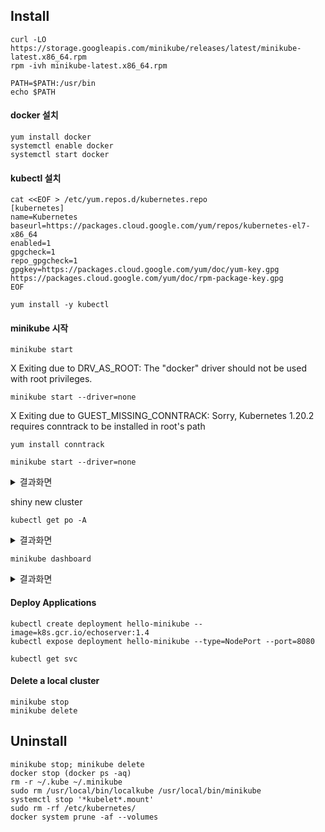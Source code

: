 



## Install
```
curl -LO https://storage.googleapis.com/minikube/releases/latest/minikube-latest.x86_64.rpm
rpm -ivh minikube-latest.x86_64.rpm
```

```
PATH=$PATH:/usr/bin
echo $PATH
```
#### docker 설치
```
yum install docker
systemctl enable docker
systemctl start docker
```

#### kubectl 설치
```
cat <<EOF > /etc/yum.repos.d/kubernetes.repo
[kubernetes]
name=Kubernetes
baseurl=https://packages.cloud.google.com/yum/repos/kubernetes-el7-x86_64
enabled=1
gpgcheck=1
repo_gpgcheck=1
gpgkey=https://packages.cloud.google.com/yum/doc/yum-key.gpg https://packages.cloud.google.com/yum/doc/rpm-package-key.gpg
EOF
```
```
yum install -y kubectl
```

#### minikube 시작
```
minikube start
```
X Exiting due to DRV_AS_ROOT: The "docker" driver should not be used with root privileges.

```
minikube start --driver=none
```
X Exiting due to GUEST_MISSING_CONNTRACK: Sorry, Kubernetes 1.20.2 requires conntrack to be installed in root's path

```
yum install conntrack
```

```
minikube start --driver=none
```
<details><summary>결과화면</summary>
* minikube v1.18.1 on Centos 7.3.1611 (kvm/amd64)  <br>
* Using the none driver based on user configuration  <br>
* Starting control plane node minikube in cluster minikube  <br>
* Running on localhost (CPUs=4, Memory=3790MB, Disk=102388MB) ...  <br>
* OS release is CentOS Linux 7 (Core)  <br>
    > kubelet: 108.73 MiB / 108.73 MiB [-------------] 100.00% 7.17 MiB p/s 16s  <br>
  - Generating certificates and keys ...  <br>
  - Booting up control plane ...  <br>
  - Configuring RBAC rules ...  <br>
* Configuring local host environment ...  <br>
*  <br>
! The 'none' driver is designed for experts who need to integrate with an existing VM  <br>
* Most users should use the newer 'docker' driver instead, which does not require root!  <br>
* For more information, see: https://minikube.sigs.k8s.io/docs/reference/drivers/none/  <br>
*  <br>
! kubectl and minikube configuration will be stored in /root  <br>
! To use kubectl or minikube commands as your own user, you may need to relocate them. For example, to overwrite your own settings, run:  <br>
*  <br>
  - sudo mv /root/.kube /root/.minikube $HOME  <br>
  - sudo chown -R $USER $HOME/.kube $HOME/.minikube  <br>  
*  <br>
* This can also be done automatically by setting the env var CHANGE_MINIKUBE_NONE_USER=true  <br>
* Verifying Kubernetes components...  <br>
  - Using image gcr.io/k8s-minikube/storage-provisioner:v4  <br>
* Enabled addons: default-storageclass, storage-provisioner  <br>
* Done! kubectl is now configured to use "minikube" cluster and "default" namespace by default  <br>
</details>



shiny new cluster
```
kubectl get po -A
```
<details><summary> 결과화면 </summary>
NAMESPACE     NAME                                READY   STATUS    RESTARTS   AGE             <br>
kube-system   coredns-74ff55c5b-xst4m             1/1     Running   0          8m20s           <br>  
kube-system   etcd-localhost                      1/1     Running   0          8m30s           <br>
kube-system   kube-apiserver-localhost            1/1     Running   0          8m30s           <br>
kube-system   kube-controller-manager-localhost   1/1     Running   0          8m30s           <br>
kube-system   kube-proxy-fwmtn                    1/1     Running   0          8m20s           <br>
kube-system   kube-scheduler-localhost            1/1     Running   0          8m30s           <br>
kube-system   storage-provisioner                 1/1     Running   0          8m36s           <br>
</details>



```
minikube dashboard
```
<details><summary> 결과화면 </summary>
http://211.236.230.232:38012/api/v1/namespaces/kubernetes-dashboard/services/http:kubernetes-dashboard:/proxy/#1/pod?namespace=kube-system    
</details>

#### Deploy Applications
```
kubectl create deployment hello-minikube --image=k8s.gcr.io/echoserver:1.4
kubectl expose deployment hello-minikube --type=NodePort --port=8080
```
```
kubectl get svc
```

#### Delete a local cluster
```
minikube stop
minikube delete
```


## Uninstall
```
minikube stop; minikube delete
docker stop (docker ps -aq)
rm -r ~/.kube ~/.minikube
sudo rm /usr/local/bin/localkube /usr/local/bin/minikube
systemctl stop '*kubelet*.mount'
sudo rm -rf /etc/kubernetes/
docker system prune -af --volumes
```

